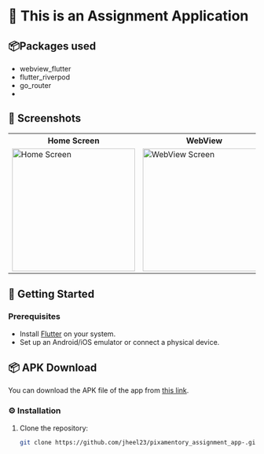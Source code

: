 # 📱 This is an Assignment Application

## 📦Packages used
- webview_flutter
- flutter_riverpod
- go_router
- 
## 📱 Screenshots
<table>
  <tr>
    <th>Home Screen</th>
    <th>WebView</th>
  </tr>
  <tr>
    <td><img src="https://github.com/user-attachments/assets/71d0b72e-e2eb-407c-a5a3-d70ccf494d2b" alt="Home Screen" width="250"/></td>
    <td><img src="https://github.com/user-attachments/assets/c476d8ac-847b-4cc1-9bf3-5f4b6b874fda" alt="WebView Screen" width="250"/></td>
  </tr>
</table>


## 🚀 Getting Started

### Prerequisites

- Install [Flutter](https://flutter.dev/docs/get-started/install) on your system.
- Set up an Android/iOS emulator or connect a physical device.

## 📦 APK Download

You can download the APK file of the app from [this link](https://drive.google.com/file/d/1eWJ389vuAiraMOMq6udbhdWpzt2fVAgX/view?usp=sharing).

### ⚙️ Installation

1. Clone the repository:
   ```bash
   git clone https://github.com/jheel23/pixamentory_assignment_app-.git
